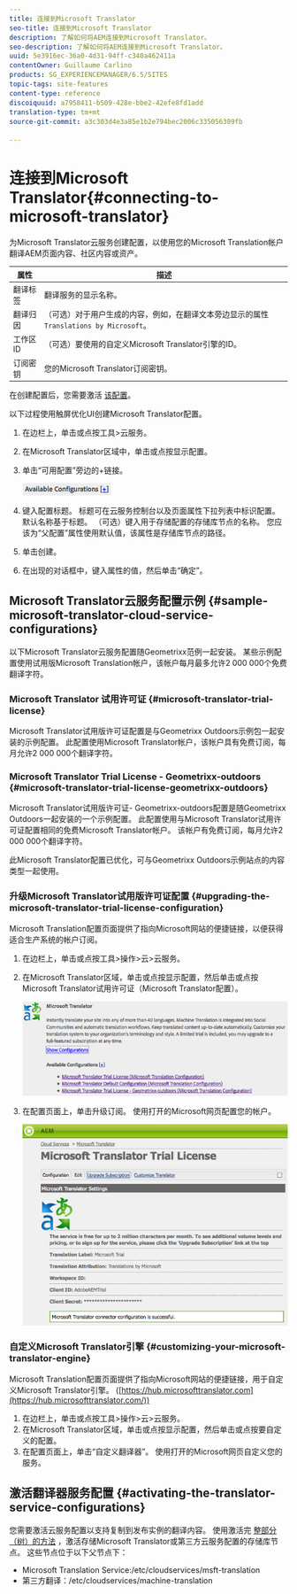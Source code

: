 ```yaml
---
title: 连接到Microsoft Translator
seo-title: 连接到Microsoft Translator
description: 了解如何将AEM连接到Microsoft Translator。
seo-description: 了解如何将AEM连接到Microsoft Translator。
uuid: 5e3916ec-36a0-4d31-94ff-c340a462411a
contentOwner: Guillaume Carlino
products: SG_EXPERIENCEMANAGER/6.5/SITES
topic-tags: site-features
content-type: reference
discoiquuid: a7958411-b509-428e-bbe2-42efe8fd1add
translation-type: tm+mt
source-git-commit: a3c303d4e3a85e1b2e794bec2006c335056309fb

---
```



# 连接到Microsoft Translator{#connecting-to-microsoft-translator}

为Microsoft Translator云服务创建配置，以使用您的Microsoft Translation帐户翻译AEM页面内容、社区内容或资产。

| 属性 | 描述 |
|---|---|
| 翻译标签 | 翻译服务的显示名称。 |
| 翻译归因 | （可选）对于用户生成的内容，例如，在翻译文本旁边显示的属性 `Translations by Microsoft`。 |
| 工作区ID | （可选）要使用的自定义Microsoft Translator引擎的ID。 |
| 订阅密钥 | 您的Microsoft Translator订阅密钥。 |

在创建配置后，您需要激活 [该配置](/help/sites-administering/tc-msconf.md#activating-the-translator-service-configurations)。

以下过程使用触屏优化UI创建Microsoft Translator配置。

1. 在边栏上，单击或点按工具>云服务。
1. 在Microsoft Translator区域中，单击或点按显示配置。
1. 单击“可用配置”旁边的+链接。

   ![chlimage_1-382](assets/chlimage_1-382.png)

1. 键入配置标题。 标题可在云服务控制台以及页面属性下拉列表中标识配置。 默认名称基于标题。 （可选）键入用于存储配置的存储库节点的名称。 您应该为“父配置”属性使用默认值，该属性是存储库节点的路径。
1. 单击创建。
1. 在出现的对话框中，键入属性的值，然后单击“确定”。

## Microsoft Translator云服务配置示例 {#sample-microsoft-translator-cloud-service-configurations}

以下Microsoft Translator云服务配置随Geometrixx范例一起安装。 某些示例配置使用试用版Microsoft Translation帐户，该帐户每月最多允许2 000 000个免费翻译字符。

### Microsoft Translator 试用许可证 {#microsoft-translator-trial-license}

Microsoft Translator试用版许可证配置是与Geometrixx Outdoors示例包一起安装的示例配置。 此配置使用Microsoft Translator帐户，该帐户具有免费订阅，每月允许2 000 000个翻译字符。

### Microsoft Translator Trial License - Geometrixx-outdoors {#microsoft-translator-trial-license-geometrixx-outdoors}

Microsoft Translator试用版许可证- Geometrixx-outdoors配置是随Geometrixx Outdoors一起安装的一个示例配置。 此配置使用与Microsoft Translator试用许可证配置相同的免费Microsoft Translator帐户。 该帐户有免费订阅，每月允许2 000 000个翻译字符。

此Microsoft Translator配置已优化，可与Geometrixx Outdoors示例站点的内容类型一起使用。

### 升级Microsoft Translator试用版许可证配置 {#upgrading-the-microsoft-translator-trial-license-configuration}

Microsoft Translation配置页面提供了指向Microsoft网站的便捷链接，以便获得适合生产系统的帐户订阅。

1. 在边栏上，单击或点按工具>操作>云>云服务。
1. 在Microsoft Translator区域，单击或点按显示配置，然后单击或点按Microsoft Translator试用许可证（Microsoft Translator配置）。

   ![chlimage_1-383](assets/chlimage_1-383.png)

1. 在配置页面上，单击升级订阅。 使用打开的Microsoft网页配置您的帐户。

   ![chlimage_1-384](assets/chlimage_1-384.png)

### 自定义Microsoft Translator引擎 {#customizing-your-microsoft-translator-engine}

Microsoft Translation配置页面提供了指向Microsoft网站的便捷链接，用于自定义Microsoft Translator引擎。 ([https://hub.microsofttranslator.com](https://hub.microsofttranslator.com/))

1. 在边栏上，单击或点按工具>操作>云>云服务。
1. 在Microsoft Translator区域，单击或点按显示配置，然后单击或点按要自定义的配置。
1. 在配置页面上，单击“自定义翻译器”。 使用打开的Microsoft网页自定义您的服务。

## 激活翻译器服务配置 {#activating-the-translator-service-configurations}

您需要激活云服务配置以支持复制到发布实例的翻译内容。 使用激活完 [整部分（树）的方法](/help/sites-authoring/publishing-pages.md#publishing-and-unpublishing-a-tree) ，激活存储Microsoft Translator或第三方云服务配置的存储库节点。 这些节点位于以下父节点下：

* Microsoft Translation Service:/etc/cloudservices/msft-translation
* 第三方翻译：/etc/cloudservices/machine-translation

